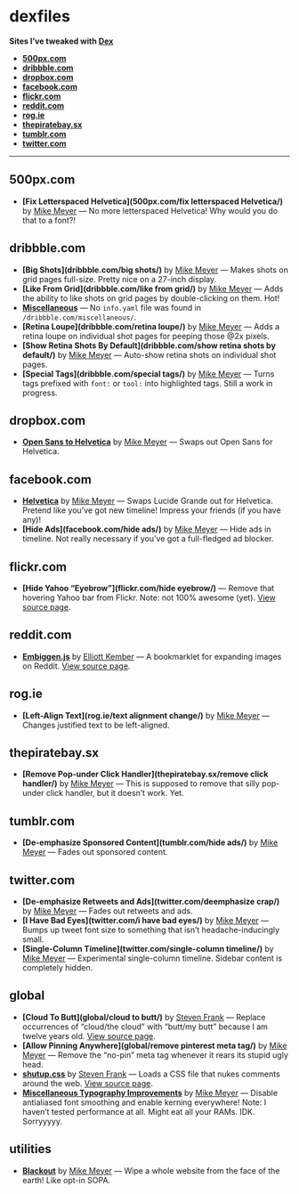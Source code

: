 # dexfiles

**Sites I’ve tweaked with [Dex](https://github.com/meyer/dex)**

- **[500px.com](#500pxcom)**
- **[dribbble.com](#dribbblecom)**
- **[dropbox.com](#dropboxcom)**
- **[facebook.com](#facebookcom)**
- **[flickr.com](#flickrcom)**
- **[reddit.com](#redditcom)**
- **[rog.ie](#rogie)**
- **[thepiratebay.sx](#thepiratebaysx)**
- **[tumblr.com](#tumblrcom)**
- **[twitter.com](#twittercom)**


---



## 500px.com

- **[Fix Letterspaced Helvetica](500px.com/fix letterspaced Helvetica/)** by [Mike Meyer](http://twitter.com/meyer) — No more letterspaced Helvetica! Why would you do that to a font?!

## dribbble.com

- **[Big Shots](dribbble.com/big shots/)** by [Mike Meyer](http://twitter.com/meyer) — Makes shots on grid pages full-size. Pretty nice on a 27-inch display.
- **[Like From Grid](dribbble.com/like from grid/)** by [Mike Meyer](http://twitter.com/meyer) — Adds the ability to like shots on grid pages by double-clicking on them. Hot!
- **[Miscellaneous](dribbble.com/miscellaneous/)**  — No `info.yaml` file was found in `/dribbble.com/miscellaneous/`.
- **[Retina Loupe](dribbble.com/retina loupe/)** by [Mike Meyer](http://twitter.com/meyer) — Adds a retina loupe on individual shot pages for peeping those @2x pixels.
- **[Show Retina Shots By Default](dribbble.com/show retina shots by default/)** by [Mike Meyer](http://twitter.com/meyer) — Auto-show retina shots on individual shot pages.
- **[Special Tags](dribbble.com/special tags/)** by [Mike Meyer](http://twitter.com/meyer) — Turns tags prefixed with `font:` or `tool:` into highlighted tags. Still a work in progress.

## dropbox.com

- **[Open Sans to Helvetica](dropbox.com/helvetica/)** by [Mike Meyer](http://twitter.com/meyer) — Swaps out Open Sans for Helvetica.

## facebook.com

- **[Helvetica](facebook.com/helvetica/)** by [Mike Meyer](http://twitter.com/meyer) — Swaps Lucide Grande out for Helvetica. Pretend like you’ve got new timeline! Impress your friends (if you have any)!
- **[Hide Ads](facebook.com/hide ads/)** by [Mike Meyer](http://twitter.com/meyer) — Hide ads in timeline. Not really necessary if you’ve got a full-fledged ad blocker.

## flickr.com

- **[Hide Yahoo “Eyebrow”](flickr.com/hide eyebrow/)**  — Remove that hovering Yahoo bar from Flickr. Note: not 100% awesome (yet). [View source page](https://gist.github.com/miekd/5950455).

## reddit.com

- **[Embiggen.js](reddit.com/embiggen/)** by [Elliott Kember](http://twitter.com/elliottkember) — A bookmarklet for expanding images on Reddit. [View source page](https://gist.github.com/elliottkember/6121258).

## rog.ie

- **[Left-Align Text](rog.ie/text alignment change/)** by [Mike Meyer](http://twitter.com/meyer) — Changes justified text to be left-aligned.

## thepiratebay.sx

- **[Remove Pop-under Click Handler](thepiratebay.sx/remove click handler/)** by [Mike Meyer](http://twitter.com/meyer) — This is supposed to remove that silly pop-under click handler, but it doesn’t work. Yet.

## tumblr.com

- **[De-emphasize Sponsored Content](tumblr.com/hide ads/)** by [Mike Meyer](http://twitter.com/meyer) — Fades out sponsored content.

## twitter.com

- **[De-emphasize Retweets and Ads](twitter.com/deemphasize crap/)** by [Mike Meyer](http://twitter.com/meyer) — Fades out retweets and ads.
- **[I Have Bad Eyes](twitter.com/i have bad eyes/)** by [Mike Meyer](http://twitter.com/meyer) — Bumps up tweet font size to something that isn’t headache-inducingly small.
- **[Single-Column Timeline](twitter.com/single-column timeline/)** by [Mike Meyer](http://twitter.com/meyer) — Experimental single-column timeline. Sidebar content is completely hidden.

## global

- **[Cloud To Butt](global/cloud to butt/)** by [Steven Frank](http://twitter.com/stevenf) — Replace occurrences of “cloud/the cloud” with “butt/my butt” because I am twelve years old. [View source page](https://github.com/panicsteve/cloud-to-butt).
- **[Allow Pinning Anywhere](global/remove pinterest meta tag/)** by [Mike Meyer](http://twitter.com/meyer) — Remove the “no-pin” meta tag whenever it rears its stupid ugly head.
- **[shutup.css](global/shutup/)** by [Steven Frank](http://twitter.com/stevenf) — Loads a CSS file that nukes comments around the web. [View source page](http://stevenf.com/shutup-css).
- **[Miscellaneous Typography Improvements](global/typography/)** by [Mike Meyer](http://twitter.com/meyer) — Disable antialiased font smoothing and enable kerning everywhere! Note: I haven’t tested performance at all. Might eat all your RAMs. IDK. Sorryyyyy.

## utilities

- **[Blackout](utilities/blackout/)** by [Mike Meyer](http://twitter.com/meyer) — Wipe a whole website from the face of the earth! Like opt-in SOPA.

